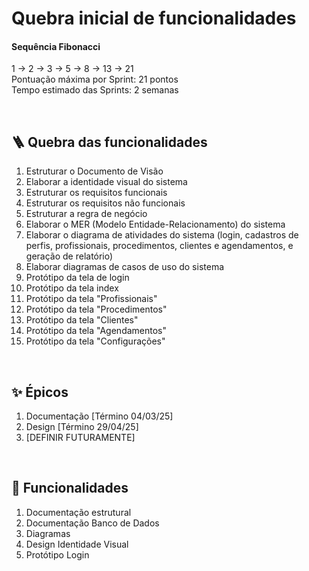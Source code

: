 # Quebra inicial de funcionalidades


#### Sequência Fibonacci
1 -> 2 -> 3 -> 5 -> 8 -> 13 -> 21  
Pontuação máxima por Sprint: 21 pontos  
Tempo estimado das Sprints: 2 semanas  

<br>

## 🪜 Quebra das funcionalidades 
1. Estruturar o Documento de Visão
2. Elaborar a identidade visual do sistema
3. Estruturar os requisitos funcionais
4. Estruturar os requisitos não funcionais
5. Estruturar a regra de negócio
6. Elaborar o MER (Modelo Entidade-Relacionamento) do sistema
7. Elaborar o diagrama de atividades do sistema (login, cadastros de perfis, profissionais, procedimentos, clientes e agendamentos, e geração de relatório)
8. Elaborar diagramas de casos de uso do sistema
9. Protótipo da tela de login
10. Protótipo da tela index
11. Protótipo da tela "Profissionais"
12. Protótipo da tela "Procedimentos"
13. Protótipo da tela "Clientes"
14. Protótipo da tela "Agendamentos"
15. Protótipo da tela "Configurações"

<br> 

## ✨ Épicos
1. Documentação [Término 04/03/25]
2. Design [Término 29/04/25]
3. [DEFINIR FUTURAMENTE]

<br>

## 📌 Funcionalidades 
1. Documentação estrutural
2. Documentação Banco de Dados
3. Diagramas
4. Design Identidade Visual
5. Protótipo Login